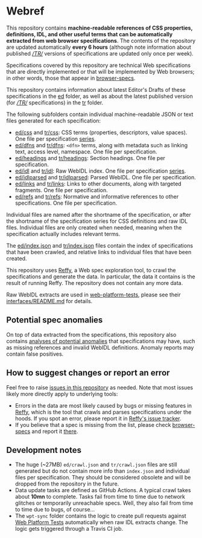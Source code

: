 # Webref

This repository contains **machine-readable references of CSS properties, definitions, IDL, and other useful terms that can be automatically extracted from web browser specifications**. The contents of the repository are updated automatically **every 6 hours** (although note information about published _[/TR/](https://www.w3.org/TR/)_ versions of specifications are updated only once per week).

Specifications covered by this repository are technical Web specifications that are directly implemented or that will be implemented by Web browsers; in other words, those that appear in [browser-specs](https://github.com/w3c/browser-specs).

This repository contains information about latest Editor's Drafts of these specifications in the [ed](ed) folder, as well as about the latest published version (for _[/TR/](https://www.w3.org/TR/)_ specifications) in the [tr](tr) folder.

The following subfolders contain individual machine-readable JSON or text files generated for each specification:

- [ed/css](ed/css) and [tr/css](tr/css): CSS terms (properties, descriptors, value spaces). One file per specification [series](https://github.com/w3c/browser-specs/#series).
- [ed/dfns](ed/dfns) and [tr/dfns](tr/dfns): `<dfn>` terms, along with metadata such as linking text, access level, namespace. One file per specification.
- [ed/headings](ed/headings) and [tr/headings](tr/headings): Section headings. One file per specification.
- [ed/idl](ed/idl) and [tr/idl](tr/idl): Raw WebIDL index. One file per specification [series](https://github.com/w3c/browser-specs/#series).
- [ed/idlparsed](ed/idlparsed) and [tr/idlparsed](tr/idlparsed): Parsed WebIDL. One file per specification.
- [ed/links](ed/links) and [tr/links](tr/links): Links to other documents, along with targeted fragments. One file per specification.
- [ed/refs](ed/refs) and [tr/refs](tr/refs): Normative and informative references to other specifications. One file per specification.

Individual files are named after the shortname of the specification, or after the shortname of the specification series for CSS definitions and raw IDL files. Individual files are only created when needed, meaning when the specification actually includes relevant terms.

The [ed/index.json](ed/index.json) and [tr/index.json](tr/index.json) files contain the index of specifications that have been crawled, and relative links to individual files that have been created.

This repository uses [Reffy](https://github.com/tidoust/reffy), a Web spec exploration tool, to crawl the specifications and generate the data. In particular, the data it contains is the result of running Reffy. The repository does not contain any more data.

Raw WebIDL extracts are used in [web-platform-tests](https://github.com/web-platform-tests/wpt), please see their [interfaces/README.md](https://github.com/web-platform-tests/wpt/blob/master/interfaces/README.md) for details.


## Potential spec anomalies

On top of data extracted from the specifications, this repository also contains [analyses of potential anomalies](https://w3c.github.io/webref) that specifications may have, such as missing references and invalid WebIDL definitions. Anomaly reports may contain false positives.


## How to suggest changes or report an error

Feel free to raise [issues in this repository](https://github.com/w3c/webref/issues) as needed. Note that most issues likely more directly apply to underlying tools:

- Errors in the data are most likely caused by bugs or missing features in [Reffy](https://github.com/tidoust/reffy), which is the tool that crawls and parses specifications under the hoods. If you spot an error, please report it in [Reffy's issue tracker](https://github.com/tidoust/reffy/issues/new).
- If you believe that a spec is missing from the list, please check [browser-specs](https://github.com/w3c/browser-specs/#how-to-addupdatedelete-a-spec) and report it [there](https://github.com/w3c/browser-specs/issues/new).


## Development notes

- The huge (~27MB) `ed/crawl.json` and `tr/crawl.json` files are still generated but do not contain more info than `index.json` and individual files per specification. They should be considered obsolete and will be dropped from the repository in the future.
- Data update tasks are defined as GitHub Actions. A typical crawl takes about **10mn** to complete. Tasks fail from time to time due to network glitches or temporarily unreachable specs. Well, they also fail from time to time due to bugs, of course...
- The `wpt-sync` folder contains the logic to create pull requests against [Web Platform Tests](https://github.com/w3c/browser-specs/) automatically when raw IDL extracts change. The logic gets triggered through a Travis CI job.

